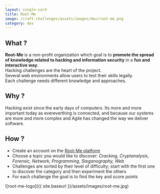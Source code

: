 ```yaml
---
layout: single-card
title: Root-Me
image: /craft-challenges/assets/images/dev/root-me.png
category: dev
---
```



## What ?
**Root-Me** is a non-profit organization which goal is to **promote the spread of knowledge related to hacking and information security** in a **fun and interactive way**.  
Hacking challenges are the heart of the project.  
Several web environments allow users to test their skills legally.  
Each challenge needs different knowledge and approaches.

## Why ?

Hacking exist since the early days of computers. Its more and more important today as evereverthing is connected, and because our systems are more and more complex and Agile has changed the way we deliver software.

## How ?
* Create an account on the [Root-Me platform](https://www.root-me.org/)
* Choose a topic you would like to discover: _Cracking, Cryptanalysis, Forensic, Network, Programming, Steganography, Web_
* Challenges are sorted by their level of difficulty; start with the first one to discover the category and then experiment the others
* For each challenge the goal is to find the key and score points

![root-me-logo]({{ site.baseurl }}/assets/images/root-me.jpg)
